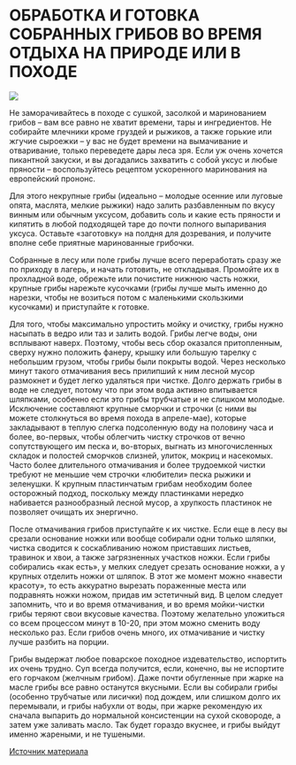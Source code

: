 ОБРАБОТКА И ГОТОВКА СОБРАННЫХ ГРИБОВ ВО ВРЕМЯ ОТДЫХА НА ПРИРОДЕ ИЛИ В ПОХОДЕ
=

![](https://michailvishnevsky.com/wp-content/uploads/2020/04/mihail_vishnevskij_obrabotka_gribov_vo_vremya_otdyha_na_prirode_175267.jpg)

Не заморачивайтесь в походе с сушкой, засолкой и маринованием грибов – вам все равно не хватит времени, тары и ингредиентов. Не собирайте млечники кроме груздей и рыжиков, а также горькие или жгучие сыроежки – у вас не будет времени на вымачивание и отваривание, только переведете дары леса зря. Если уж очень хочется пикантной закуски, и вы догадались захватить с собой уксус и любые пряности – воспользуйтесь рецептом ускоренного маринования на европейский прононс.

Для этого некрупные грибы (идеально – молодые осенние или луговые опята, маслята, мелкие рыжики) надо залить разбавленным по вкусу винным или обычным уксусом, добавить соль и какие есть пряности и кипятить в любой подходящей таре до почти полного выпаривания уксуса. Оставьте «заготовку» на полдня для дозревания, и получите вполне себе приятные маринованные грибочки.

Собранные в лесу или поле грибы лучше всего переработать сразу же по приходу в лагерь, и начать готовить, не откладывая. Промойте их в прохладной воде, обрежьте или почистите нижнюю часть ножки, крупные грибы нарежьте кусочками (грибы лучше мыть именно до нарезки, чтобы не возиться потом с маленькими скользкими кусочками) и приступайте к готовке.

Для того, чтобы максимально упростить мойку и очистку, грибы нужно насыпать в ведро или таз и залить водой. Грибы легче воды, они всплывают наверх. Поэтому, чтобы весь сбор оказался притопленным, сверху нужно положить фанеру, крышку или большую тарелку с небольшим грузом, чтобы грибы были покрыты водой. Через несколько минут такого отмачивания весь прилипший к ним лесной мусор размокнет и будет легко удаляться при чистке. Долго держать грибы в воде не следует, потому что при этом вода активно впитывается шляпками, особенно если это грибы трубчатые и не слишком молодые. Исключение составляют крупные сморчки и строчки (с ними вы можете столкнуться во время похода в апреле-мае), которые закладывают в теплую слегка подсоленную воду на половину часа и более, во-первых, чтобы облегчить чистку строчков от вечно сопутствующего им песка и, во-вторых, выгнать из многочисленных складок и полостей сморчков слизней, улиток, мокриц и насекомых. Часто более длительного отмачивания и более трудоемкой чистки требуют не меньшие чем строчки «любители» песка рыжики и зеленушки. К крупным пластинчатым грибам необходим более осторожный подход, поскольку между пластинками нередко набивается разнообразный лесной мусор, а хрупкость пластинок не позволяет очищать их энергично.

После отмачивания грибов приступайте к их чистке. Если еще в лесу вы срезали основание ножки или вообще собирали одни только шляпки, чистка сводится к соскабливанию ножом приставших листьев, травинок и хвои, а также загрязненных участков ножки. Если грибы собирались «как есть», у мелких следует срезать основание ножки, а у крупных отделить ножки от шляпок. В этот же момент можно «навести красоту», то есть аккуратно вырезать пораженные места или подравнять ножки ножом, придав им эстетичный вид.
В целом следует запомнить, что и во время отмачивания, и во время мойки-чистки грибы теряют свои вкусовые качества. Поэтому желательно уложиться со всем процессом минут в 10-20, при этом можно сменить воду несколько раз. Если грибов очень много, их отмачивание и чистку лучше разбить на порции.

Грибы выдержат любое поварское походное издевательство, испортить их очень трудно. Суп всегда получится, если, конечно, вы не испортите его горчаком (желчным грибом). Даже почти обугленные при жарке на масле грибы все равно останутся вкусными. Если вы собирали грибы (особенно трубчатые или лисички) под дождем, или слишком долго их перемывали, и грибы набухли от воды, при жарке рекомендую их сначала выпарить до нормальной консистенции на сухой сковороде, а затем уже заливать масло. Так будет гораздо вкуснее, и грибы выйдут именно жареными, и не тушеными.

[Источник материала](https://michailvishnevsky.com/obrabotka-i-gotovka-sobrannyh-gribov-vo-vremya-otdyha-na-prirode-ili-v-pohode/)

